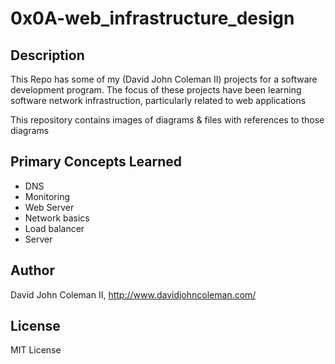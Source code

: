 # 0x0A-web_infrastructure_design

## Description

This Repo has some of my (David John Coleman II) projects for a software development program.
The focus of these projects have been learning software network infrastruction,
particularly related to web applications

This repository contains images of diagrams & files with references to those
diagrams

## Primary Concepts Learned

* DNS
* Monitoring
* Web Server
* Network basics
* Load balancer
* Server

## Author

David John Coleman II, http://www.davidjohncoleman.com/

## License

MIT License
